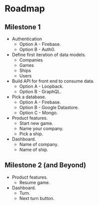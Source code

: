# Roadmap

## Milestone 1

* Authentication
  * Option A - Firebase.
  * Option B - Auth0.
* Define first iteration of data models.
  * Companies
  * Games
  * Ships
  * Users
* Build API for front end to consume data.
  * Option A - Loopback.
  * Option B - GraphQL.
* Pick a database.
  * Option A - Firebase.
  * Option B - Google Datastore.
  * Option C - Mongo.
* Product features.
  * Start new game.
  * Name your company.
  * Pick a ship.
* Dashboard.
  * Name of company.
  * Name of ship.

## Milestone 2 (and Beyond)

* Product features.
  * Resume game.
* Dashboard.
  * Turn.
  * Next turn button.

